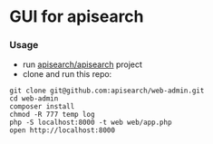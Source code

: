 # GUI for apisearch

### Usage

- run [apisearch/apisearch](https://github.com/apisearch/apisearch) project
- clone and run this repo:

```
git clone git@github.com:apisearch/web-admin.git
cd web-admin
composer install
chmod -R 777 temp log
php -S localhost:8000 -t web web/app.php
open http://localhost:8000
```
